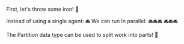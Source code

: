 First, let's throw some iron! 🤹

Instead of using a single agent: 🚘
We can run in parallel: 🚘🚘🚘 🚘🚘🚘

The Partition data type can be used to split work into parts! 🧩